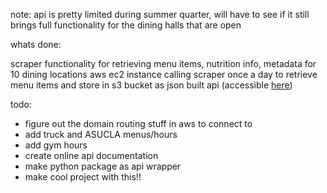 note: api is pretty limited during summer quarter, will have to see if it still brings full functionality for the dining halls that are open

whats done:

scraper functionality for retrieving menu items, nutrition info, metadata for 10 dining locations
aws ec2 instance calling scraper once a day to retrieve menu items and store in s3 bucket as json
built api (accessible [here](https://5xjgg3ho6c.execute-api.us-west-2.amazonaws.com/))

todo:

- figure out the domain routing stuff in aws to connect to
- add truck and ASUCLA menus/hours
- add gym hours
- create online api documentation
- make python package as api wrapper
- make cool project with this!!
